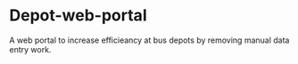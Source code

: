 # Depot-web-portal
A web portal to increase efficieancy at bus depots by removing manual data entry work.
